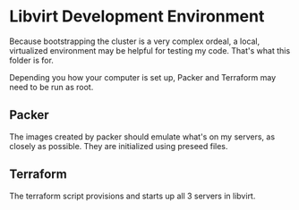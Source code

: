 # Libvirt Development Environment

Because bootstrapping the cluster is a very complex ordeal, a local, virtualized environment may be helpful for testing my code. That's what this folder is for.

Depending you how your computer is set up, Packer and Terraform may need to be run as root.

## Packer

The images created by packer should emulate what's on my servers, as closely as possible. They are initialized using preseed files.

## Terraform

The terraform script provisions and starts up all 3 servers in libvirt.

